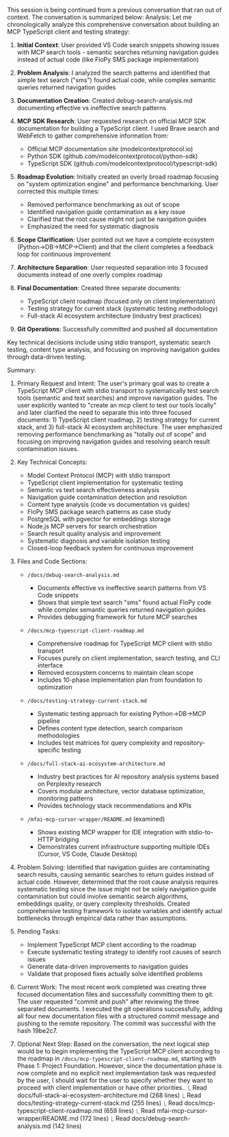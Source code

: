 This session is being continued from a previous conversation that ran out of context. The conversation is summarized below:
  Analysis:
  Let me chronologically analyze this comprehensive conversation about building an MCP TypeScript client and testing strategy:

  1. **Initial Context**: User provided VS Code search snippets showing issues with MCP search tools - semantic searches returning navigation guides 
  instead of actual code (like FloPy SMS package implementation)

  2. **Problem Analysis**: I analyzed the search patterns and identified that simple text search ("sms") found actual code, while complex semantic 
  queries returned navigation guides

  3. **Documentation Creation**: Created debug-search-analysis.md documenting effective vs ineffective search patterns

  4. **MCP SDK Research**: User requested research on official MCP SDK documentation for building a TypeScript client. I used Brave search and 
  WebFetch to gather comprehensive information from:
     - Official MCP documentation site (modelcontextprotocol.io)
     - Python SDK (github.com/modelcontextprotocol/python-sdk)
     - TypeScript SDK (github.com/modelcontextprotocol/typescript-sdk)

  5. **Roadmap Evolution**: Initially created an overly broad roadmap focusing on "system optimization engine" and performance benchmarking. User 
  corrected this multiple times:
     - Removed performance benchmarking as out of scope
     - Identified navigation guide contamination as a key issue
     - Clarified that the root cause might not just be navigation guides
     - Emphasized the need for systematic diagnosis

  6. **Scope Clarification**: User pointed out we have a complete ecosystem (Python→DB→MCP→Client) and that the client completes a feedback loop for 
  continuous improvement

  7. **Architecture Separation**: User requested separation into 3 focused documents instead of one overly complex roadmap

  8. **Final Documentation**: Created three separate documents:
     - TypeScript client roadmap (focused only on client implementation)
     - Testing strategy for current stack (systematic testing methodology)
     - Full-stack AI ecosystem architecture (industry best practices)

  9. **Git Operations**: Successfully committed and pushed all documentation

  Key technical decisions include using stdio transport, systematic search testing, content type analysis, and focusing on improving navigation guides
   through data-driven testing.

  Summary:
  1. Primary Request and Intent:
     The user's primary goal was to create a TypeScript MCP client with stdio transport to systematically test search tools (semantic and text 
  searches) and improve navigation guides. The user explicitly wanted to "create an mcp client to test our tools locally" and later clarified the need
   to separate this into three focused documents: 1) TypeScript client roadmap, 2) testing strategy for current stack, and 3) full-stack AI ecosystem 
  architecture. The user emphasized removing performance benchmarking as "totally out of scope" and focusing on improving navigation guides and 
  resolving search result contamination issues.

  2. Key Technical Concepts:
     - Model Context Protocol (MCP) with stdio transport
     - TypeScript client implementation for systematic testing
     - Semantic vs text search effectiveness analysis
     - Navigation guide contamination detection and resolution
     - Content type analysis (code vs documentation vs guides)
     - FloPy SMS package search patterns as case study
     - PostgreSQL with pgvector for embeddings storage
     - Node.js MCP servers for search orchestration
     - Search result quality analysis and improvement
     - Systematic diagnosis and variable isolation testing
     - Closed-loop feedback system for continuous improvement

  3. Files and Code Sections:
     - `/docs/debug-search-analysis.md`
       - Documents effective vs ineffective search patterns from VS Code snippets
       - Shows that simple text search "sms" found actual FloPy code while complex semantic queries returned navigation guides
       - Provides debugging framework for future MCP searches
     
     - `/docs/mcp-typescript-client-roadmap.md`
       - Comprehensive roadmap for TypeScript MCP client with stdio transport
       - Focuses purely on client implementation, search testing, and CLI interface
       - Removed ecosystem concerns to maintain clean scope
       - Includes 10-phase implementation plan from foundation to optimization
     
     - `/docs/testing-strategy-current-stack.md`
       - Systematic testing approach for existing Python→DB→MCP pipeline
       - Defines content type detection, search comparison methodologies
       - Includes test matrices for query complexity and repository-specific testing
     
     - `/docs/full-stack-ai-ecosystem-architecture.md`
       - Industry best practices for AI repository analysis systems based on Perplexity research
       - Covers modular architecture, vector database optimization, monitoring patterns
       - Provides technology stack recommendations and KPIs
     
     - `/mfai-mcp-cursor-wrapper/README.md` (examined)
       - Shows existing MCP wrapper for IDE integration with stdio-to-HTTP bridging
       - Demonstrates current infrastructure supporting multiple IDEs (Cursor, VS Code, Claude Desktop)

  4. Problem Solving:
     Identified that navigation guides are contaminating search results, causing semantic searches to return guides instead of actual code. However, 
  determined that the root cause analysis requires systematic testing since the issue might not be solely navigation guide contamination but could 
  involve semantic search algorithms, embeddings quality, or query complexity thresholds. Created comprehensive testing framework to isolate variables
   and identify actual bottlenecks through empirical data rather than assumptions.

  5. Pending Tasks:
     - Implement TypeScript MCP client according to the roadmap
     - Execute systematic testing strategy to identify root causes of search issues
     - Generate data-driven improvements to navigation guides
     - Validate that proposed fixes actually solve identified problems

  6. Current Work:
     The most recent work completed was creating three focused documentation files and successfully committing them to git. The user requested "commit
   and push" after reviewing the three separated documents. I executed the git operations successfully, adding all four new documentation files with a
   structured commit message and pushing to the remote repository. The commit was successful with the hash 19be2c7.

  7. Optional Next Step:
     Based on the conversation, the next logical step would be to begin implementing the TypeScript MCP client according to the roadmap in 
  `/docs/mcp-typescript-client-roadmap.md`, starting with Phase 1: Project Foundation. However, since the documentation phase is now complete and no 
  explicit next implementation task was requested by the user, I should wait for the user to specify whether they want to proceed with client 
  implementation or have other priorities..
  ⎿  Read docs/full-stack-ai-ecosystem-architecture.md (268 lines)
  ⎿  Read docs/testing-strategy-current-stack.md (255 lines)
  ⎿  Read docs/mcp-typescript-client-roadmap.md (659 lines)
  ⎿  Read mfai-mcp-cursor-wrapper/README.md (172 lines)
  ⎿  Read docs/debug-search-analysis.md (142 lines)
